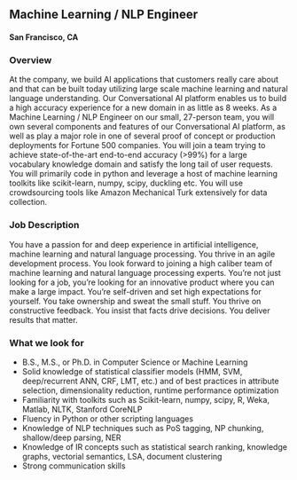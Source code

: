 ## Machine Learning / NLP Engineer
#### San Francisco, CA

### Overview
At the company, we build AI applications that customers really care about and that can be built today utilizing large scale machine learning and natural language understanding. Our Conversational AI platform enables us to build a high accuracy experience for a new domain in as little as 8 weeks. As a Machine Learning / NLP Engineer on our small, 27-person team, you will own several components and features of our Conversational AI platform, as well as play a major role in one of several proof of concept or production deployments for Fortune 500 companies. You will join a team trying to achieve state-of-the-art end-to-end accuracy (>99%) for a large vocabulary knowledge domain and satisfy the long tail of user requests. You will primarily code in python and leverage a host of machine learning toolkits like scikit-learn, numpy, scipy, duckling etc. You will use crowdsourcing tools like Amazon Mechanical Turk extensively for data collection.

### Job Description
You have a passion for and deep experience in artificial intelligence, machine learning and natural language processing. You thrive in an agile development process. You look forward to joining a high caliber team of machine learning and natural language processing experts. You’re not just looking for a job, you’re looking for an innovative product where you can make a large impact. You’re self-driven and set high expectations for yourself. You take ownership and sweat the small stuff. You thrive on constructive feedback. You insist that facts drive decisions. You deliver results that matter.

### What we look for
+	B.S., M.S., or Ph.D. in Computer Science or Machine Learning
+	Solid knowledge of statistical classifier models (HMM, SVM, deep/recurrent ANN, CRF, LMT, etc.) and of best practices in attribute selection, dimensionality reduction, runtime performance optimization
+	Familiarity with toolkits such as Scikit-learn, numpy, scipy, R, Weka, Matlab, NLTK, Stanford CoreNLP
+	Fluency in Python or other scripting languages
+	Knowledge of NLP techniques such as PoS tagging, NP chunking, shallow/deep parsing, NER
+	Knowledge of IR concepts such as statistical search ranking, knowledge graphs, vectorial semantics, LSA, document clustering
+	Strong communication skills

